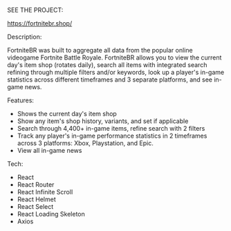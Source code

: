SEE THE PROJECT:

https://fortnitebr.shop/

Description:

FortniteBR was built to aggregate all data from the popular online videogame Fortnite Battle Royale. FortniteBR allows you to view the current day's item shop (rotates daily), search all items with integrated search refining through multiple filters and/or keywords, look up a player's in-game statistics across different timeframes and 3 separate platforms, and see in-game news.

Features:

- Shows the current day's item shop
- Show any item's shop history, variants, and set if applicable
- Search through 4,400+ in-game items, refine search with 2 filters
- Track any player's in-game performance statistics in 2 timeframes across 3 platforms: Xbox, Playstation, and Epic.
- View all in-game news

Tech:

- React
- React Router
- React Infinite Scroll
- React Helmet
- React Select
- React Loading Skeleton
- Axios
